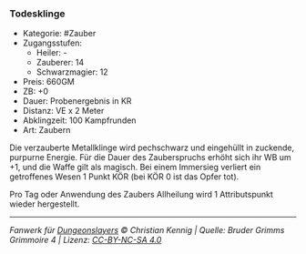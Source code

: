 ### Todesklinge

- Kategorie: #Zauber
- Zugangsstufen:
  - Heiler: -
  - Zauberer: 14
  - Schwarzmagier: 12
- Preis: 660GM
- ZB: +0
- Dauer: Probenergebnis in KR
- Distanz: VE x 2 Meter
- Abklingzeit: 100 Kampfrunden
- Art: Zaubern

Die verzauberte Metallklinge wird pechschwarz und eingehüllt in zuckende, purpurne Energie. Für die Dauer des Zauberspruchs erhöht sich ihr WB um +1, und die Waffe gilt als magisch. Bei einem Immersieg verliert ein getroffenes Wesen 1 Punkt KÖR (bei KÖR 0 ist das Opfer tot).

Pro Tag oder Anwendung des Zaubers Allheilung wird 1 Attributspunkt wieder hergestellt.

---

_Fanwerk für [Dungeonslayers](https://www.dungeonslayers.net/) © Christian Kennig | Quelle: Bruder Grimms Grimmoire 4 | Lizenz: [CC-BY-NC-SA 4.0](https://creativecommons.org/licenses/by-nc-sa/4.0/deed.de)_
